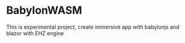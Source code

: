 # BabylonWASM
This is experimental project, create immersive app with babylonjs and blazor with EHZ engine
